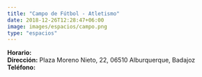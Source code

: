 ```yaml
---
title: "Campo de Fútbol - Atletismo"
date: 2018-12-26T12:28:47+06:00
image: images/espacios/campo.png
type: "espacios"
---
```



<b>Horario:</b> 
<br>
<b>Dirección:</b> Plaza Moreno Nieto, 22, 06510 Alburquerque, Badajoz
<br>
<b>Teléfono:</b>
